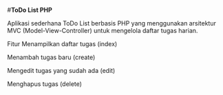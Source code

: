 #**ToDo List PHP**

Aplikasi sederhana ToDo List berbasis PHP yang menggunakan arsitektur MVC (Model-View-Controller) untuk mengelola daftar tugas harian.

Fitur
Menampilkan daftar tugas (index)

Menambah tugas baru (create)

Mengedit tugas yang sudah ada (edit)

Menghapus tugas (delete)

